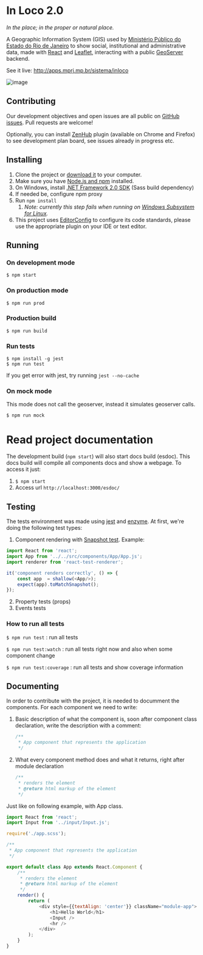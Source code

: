 # In Loco 2.0
_In the place; in the proper or natural place._

A Geographic Information System (GIS) used by [Ministério Público do Estado do Rio de Janeiro](http://www.mprj.mp.br/) to show social, institutional and administrative data, made with [React](https://facebook.github.io/react/) and [Leaflet](http://leafletjs.com/), interacting with a public [GeoServer](http://geoserver.org/) backend.

See it live: http://apps.mprj.mp.br/sistema/inloco

![image](https://user-images.githubusercontent.com/397851/30930156-25dbd42e-a397-11e7-8e7f-80c83cdddccd.png)

## Contributing

Our development objectives and open issues are all public on [GitHub issues](https://github.com/MinisterioPublicoRJ/inLoco-2.0/issues). Pull requests are welcome!

Optionally, you can install [ZenHub](https://github.com/marketplace/zenhub) plugin (available on Chrome and Firefox) to see development plan board, see issues already in progress etc.

## Installing
1. Clone the project or [download it](https://github.com/MinisterioPublicoRJ/inLoco-2.0/archive/develop.zip) to your computer.
1. Make sure you have [Node.js and npm](https://nodejs.org/en/download/) installed.
1. On Windows, install [.NET Framework 2.0 SDK](https://www.microsoft.com/en-us/download/confirmation.aspx?id=15354) (Sass build dependency)
1. If needed be, configure npm proxy
1. Run `npm install`
    1. _Note: currently this step fails when running on [Windows Subsystem for Linux](https://blogs.msdn.microsoft.com/commandline/learn-about-bash-on-windows-subsystem-for-linux/)._
1. This project uses [EditorConfig](http://editorconfig.org/) to configure its code standards, please use the appropriate plugin on your IDE or text editor.

## Running

### On development mode

```
$ npm start
```

### On production mode

```
$ npm run prod
```

### Production build

```
$ npm run build
```

### Run tests

```
$ npm install -g jest
$ npm run test
```
If you get error with jest, try running `jest --no-cache`

### On mock mode
This mode does not call the geoserver, instead it simulates geoserver calls.

```
$ npm run mock
```

# Read project documentation
The development build (`npm start`) will also start docs build (esdoc). This docs build will compile all components docs and show a webpage. To access it just:
1. `$ npm start`
1. Access url `http://localhost:3000/esdoc/`

## Testing
The tests environment was made using [jest](https://facebook.github.io/jest/) and [enzyme](https://github.com/airbnb/enzyme). At first, we're doing the following test types:
1. Component rendering with [Snapshot test](https://facebook.github.io/jest/docs/snapshot-testing.html). Example:

```javascript
import React from 'react';
import App from '../../src/components/App/App.js';
import renderer from 'react-test-renderer';

it('component renders correctly', () => {
    const app  = shallow(<App/>);
    expect(app).toMatchSnapshot();
});
```

2. Property tests (props)
3. Events tests

### How to run all tests
`$ npm run test` : run all tests

`$ npm run test:watch` : run all tests right now and also when some component change

`$ npm run test:coverage` : run all tests and show coverage information

## Documenting
In order to contribute with the project, it is needed to documment the components. For each component we need to write:
1. Basic description of what the component is, soon after component class declaration, write the description with a comment:
    ```javascript
    /**
     * App component that represents the application
     */
     ```
1. What every component method does and what it returns, right after module declaration
    ```javascript
    /**
     * renders the element
     * @return html markup of the element
     */
     ```

Just like on following example, with App class.
```javascript
import React from 'react';
import Input from '../input/Input.js';

require('./app.scss');

/**
 * App component that represents the application
 */

export default class App extends React.Component {
    /**
     * renders the element
     * @return html markup of the element
     */
    render() {
        return (
            <div style={{textAlign: 'center'}} className="module-app">
                <h1>Hello World</h1>
                <Input />
                <hr />
            </div>
        );
    }
}
```
